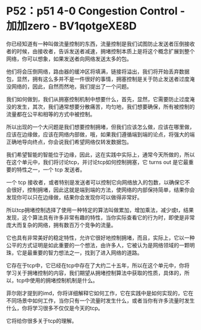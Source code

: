 # P52：p51 4-0 Congestion Control - 加加zero - BV1qotgeXE8D

你已经知道有一种叫做流量控制的东西，流量控制是我们试图防止发送者压倒接收者的时候，由接收者，告诉发送者减速，拥堵控制本质上是将这个概念扩展到整个网络，你可以想象，如果发送者向网络发送太多的包。

他们将会压倒网络，路由器的缓冲区将填满，链接将溢出，我们将开始丢弃数据包，显然，拥有这么多并不是一件很好的事情，拥塞控制是关于防止发送者过度淹没网络的，因此，自然而然地，我们提出了一个问题。

我们如何做到，我们从拥塞控制机制中想要什么，首先，显然，它需要防止过度淹没的发生，其次，我们通常想要分散痛苦，均匀地，我们想要确保，所有被控制的流量都在公平和相等的方式中被控制。

所以出现的一个大问题是我们想要控制拥堵，但我们应该怎么做，应该在哪里做，应该在边缘做，应该在网络内部做，哦，如果我们遵循端到端的论点，将强大的端正确地导向终点，你会说我们希望网络仅转发数据包。

我们希望智能的智能位于边缘，因此，这在实践中实际上，通常今天所做的，所以在这个单元中，我们将讨论tcp，并讨论tcp如何控制拥塞，它 turns out 是它最重要的特性之一，一个 tcp 发送者。

一个 tcp 接收者，或者特别是发送者可以控制它向网络放入的包数，以确保它不会很好，控制拥堵，因此这就是端到端的方法，使网络的内部保持简单，结果你会发现你可以只在边缘做，结果你会发现你可以做得非常好。

所以tcp拥堵控制选择了使用一种特定的算法叫做累加，增加乘法，减少或t，结果发现，这个算法具有许多非常有趣的特性，当你实际查看它的行为时，即使是非常庞大而复杂的网络，拥有数百万个竞争的流量。

它也具有非常美好的稳定特性，允许它很好地控制拥堵，而且，实际上，它以一种公平的方式证明是如此重要的一个想法，由许多人，它被认为是网络领域的一颗明珠，它是最重要的智力想法之一，找到了进入网络的道路。

它存在于tcp中，它已经在tcp中存在了大约二十五年，所以在这个单元中，你将学习关于拥堵控制的内容，我们期望从拥堵控制算法中获取的性质，具体的，所以，tcp中使用的拥堵控制机制是什么。

菲尔刚才提到的imd，你将详细解释它如何工作，它在实践中是如何实现的，它在不同场景中如何工作，当你只有一个流量时发生什么，或者当你有许多流量时发生什么，你将学习很多不仅仅是今天的tcp。

它将给你很多关于tcp的理解。